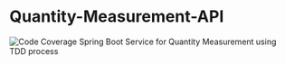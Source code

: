# Quantity-Measurement-API
![Code Coverage](https://img.shields.io/codecov/c/gh/BL-AniketChile/Quantity-Measurement-API?color=BLUE&logo=java&logoColor=orange&style=for-the-badge&token=f39130b1c9e64e219785e472a3a475cb)
Spring Boot Service for Quantity Measurement using TDD process

